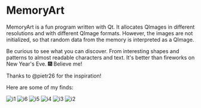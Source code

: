 # MemoryArt
MemoryArt is a fun program written with Qt.
It allocates QImages in different resolutions and with different QImage formats. However, the images are not initialized, so that random data from the memory is interpreted as a QImage.

Be curious to see what you can discover. From interesting shapes and patterns to almost readable characters and text. It's better than fireworks on New Year's Eve. 🎆 Believe me!

Thanks to @pietr26 for the inspiration!

Here are some of my finds:

![i1](https://github.com/user-attachments/assets/9ee19288-0ec1-4de9-8b03-2fd1aaf046bc)
![i6](https://github.com/user-attachments/assets/a823fd6a-2380-48f3-b10a-c2e5404701a1)
![i5](https://github.com/user-attachments/assets/de2deb8c-f535-4d2e-b954-92983885c47c)
![i4](https://github.com/user-attachments/assets/9eb890b1-6d01-42a7-ba59-40c2bbb7ff13)
![i3](https://github.com/user-attachments/assets/75b73e9b-4b67-4922-b6b4-b3f3f50961db)
![i2](https://github.com/user-attachments/assets/a4844245-2c9c-43a3-96bd-fb01467d5942)
